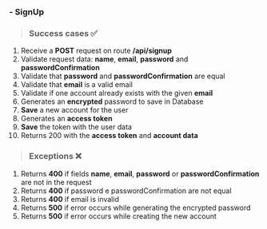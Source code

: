 ### - SignUp

> ### Success cases ✅
1. Receive a **POST** request on route **/api/signup**
2. Validate request data: **name**, **email**, **password** and **passwordConfirmation**
3. Validate that **password** and **passwordConfirmation** are equal
4. Validate that **email** is a valid email
5. Validate if one account already exists with the given **email**
6. Generates an **encrypted** password to save in Database
7. **Save** a new account for the user
8. Generates an **access token**
9. **Save** the token with the user data
10. Returns 200 with the **access token** and **account data**

> ### Exceptions ❌
1. Returns **400** if fields **name**, **email**, **password** or **passwordConfirmation** are not in the request
2. Returns **400** if password e passwordConfirmation are not equal
3. Returns **400** if email is invalid
4. Returns **500** if error occurs while generating the encrypted password
5. Returns **500** if error occurs while creating the new account